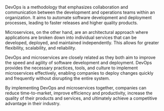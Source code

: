 DevOps is a methodology that emphasizes collaboration and communication between the development and operations teams within an organization. It aims to automate software development and deployment processes, leading to faster releases and higher quality products. 

Microservices, on the other hand, are an architectural approach where applications are broken down into individual services that can be developed, deployed, and maintained independently. This allows for greater flexibility, scalability, and reliability.

DevOps and microservices are closely related as they both aim to improve the speed and agility of software development and deployment. DevOps provides the necessary practices, tools, and culture to implement microservices effectively, enabling companies to deploy changes quickly and frequently without disrupting the entire system.

By implementing DevOps and microservices together, companies can reduce time-to-market, improve efficiency and productivity, increase the quality of their products and services, and ultimately achieve a competitive advantage in their industry.
